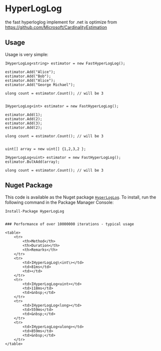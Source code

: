 # HyperLogLog
the fast hyperloglog implement for .net 
is optimize from https://github.com/Microsoft/CardinalityEstimation

## Usage
Usage is very simple:
```
IHyperLogLog<string> estimator = new FastHyperLogLog();

estimator.Add("Alice");
estimator.Add("Bob");
estimator.Add("Alice");
estimator.Add("George Michael");

ulong count = estimator.Count(); // will be 3


IHyperLogLog<int> estimator = new FastHyperLogLog();

estimator.Add(1);
estimator.Add(2);
estimator.Add(3);
estimator.Add(2);

ulong count = estimator.Count(); // will be 3


uint[] array = new uint[] {1,2,3,2 };

IHyperLogLog<uint> estimator = new FastHyperLogLog();
estimator.BulkAdd(array);

ulong count = estimator.Count(); // will be 3
```

## Nuget Package
This code is available as the Nuget package [`HyperLogLog`](https://www.nuget.org/packages/HyperLogLog/).  To install, run the following command in the Package Manager Console:

```
Install-Package HyperLogLog


### Performance of over 10000000 iterations - typical usage

<table>
	<tr>
		<th>Method</th>
		<th>Duration</th>		
		<th>Remarks</th>
	</tr>
	<tr>
		<td>IHyperLogLog\<int\></td>
		<td>81ms</td>
		<td></td>
	</tr>
	<tr>
		<td>IHyperLogLog<uint></td>
		<td>118ms</td>
		<td>&nbsp;</td>
	</tr>
	<tr>
		<td>IHyperLogLog<long></td>
		<td>559ms</td>
		<td>&nbsp;</td>
	</tr>
	<tr>
		<td>IHyperLogLog<ulong></td>
		<td>859ms</td>
		<td>&nbsp;</td>
	</tr>
</table>
